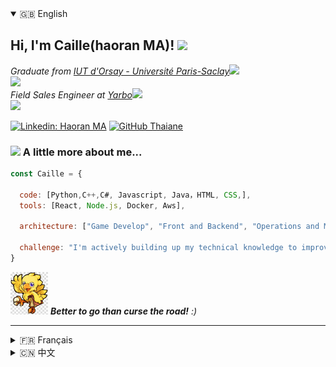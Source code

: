 
<details open>
  <summary>🇬🇧 English</summary>
<h2> Hi, I'm Caille(haoran MA)! <img src="https://media.giphy.com/media/mGcNjsfWAjY5AEZNw6/giphy.gif" width="50"></h2>
<!-- <img align='right' src="https://media.giphy.com/media/ieyl9zmCjO4b4t6qoY/giphy.gif" width="230"> -->
<p>
    <em>Graduate from <a href="https://www.iut-orsay.universite-paris-saclay.fr/">IUT d'Orsay - Université Paris-Saclay</a><img src="https://media.giphy.com/media/fYSnHlufseco8Fh93Z/giphy.gif" width="30">
         <br> <img src="https://www.iut-orsay.universite-paris-saclay.fr/sites/default/files/media/2020-04/IUT-D-ORSAY-h-rvb.svg" width="100"><br>
        Field Sales Engineer  at <a href="https://www.yarbo.com/">Yarbo</a><img src="https://media.giphy.com/media/WUlplcMpOCEmTGBtBW/giphy.gif" width="30"> 
         <br> <img src="https://img-va.myshopline.com/image/store/1737714205978/4110f50aacdb457fa3890c2fc01e347d.png" width="100"><br>
</em></p>

[![Linkedin: Haoran MA](https://img.shields.io/badge/Caille-blue?style=flat-square&logo=Linkedin&logoColor=white&link=www.linkedin.com/in/浩然-haoran-马-ma-692692264/)](www.linkedin.com/in/浩然-haoran-马-ma-692692264)
[![GitHub Thaiane](https://img.shields.io/github/followers/Caille?label=follow&style=social)](https://github.com/Thaiane)


### <img src="https://media.giphy.com/media/VgCDAzcKvsR6OM0uWg/giphy.gif" width="50"> A little more about me...  

```javascript
const Caille = {
  
  code: [Python,C++,C#, Javascript, Java，HTML, CSS,],
  tools: [React, Node.js, Docker, Aws],

  architecture: ["Game Develop", "Front and Backend", "Operations and Maintenance", "computer network"],

  challenge: "I'm actively building up my technical knowledge to improve myself, especially regarding cybersecurity and game development."
}
```
<!-- //   skills:[]
//   techCommunities: {
//                         coorganizer: "AfroPython",
//                         speaker: "Latinity",
//                         mentor: "EducaTRANSforma"
//                       }, -->

<img src="./Chocobo.png" width="60"> <em><b>Better to go than curse the road!</b> :)</em>

---
</details>

<details>
  <summary>🇫🇷 Français</summary>
  <h2> Bonjour, je suis Caille(haoran MA) ! <img src="https://media.giphy.com/media/mGcNjsfWAjY5AEZNw6/giphy.gif" width="50"></h2>
<!-- <img align='right' src="https://media.giphy.com/media/ieyl9zmCjO4b4t6qoY/giphy.gif" width="230"> -->
<p>
  <em>Diplômé de  <a href="https://www.iut-orsay.universite-paris-saclay.fr/">IUT d'Orsay - Université Paris-Saclay</a><img src="https://media.giphy.com/media/fYSnHlufseco8Fh93Z/giphy.gif" width="30">
<img src="https://www.iut-orsay.universite-paris-saclay.fr/sites/default/files/media/2020-04/IUT-D-ORSAY-h-rvb.svg" width="30"><br> 
      Ingénieur commercial itinérant à <a href="https://www.yarbo.com/">Yarbo</a><img src="https://media.giphy.com/media/WUlplcMpOCEmTGBtBW/giphy.gif" width="30"> 
</em></p>

[![Linkedin: Haoran MA](https://img.shields.io/badge/Caille-blue?style=flat-square&logo=Linkedin&logoColor=white&link=www.linkedin.com/in/浩然-haoran-马-ma-692692264/)](www.linkedin.com/in/浩然-haoran-马-ma-692692264)
[![GitHub Thaiane](https://img.shields.io/github/followers/Caille?label=follow&style=social)](https://github.com/Thaiane)


### <img src="https://media.giphy.com/media/VgCDAzcKvsR6OM0uWg/giphy.gif" width="50"> A little more about me...  

```javascript
const Caille = {
  
  code: [Python,C++,C#, Javascript, Java，HTML, CSS,],
  tools: [React, Node.js, Docker, Aws],

  architecture: ["Développement du jeu", "Front et Backend", "Opérations et maintenance", "réseau informatique"],

 challenge: "Je développe activement mes connaissances techniques pour m'améliorer, notamment en matière de cybersécurité et de développement de jeux."
}
```
<!-- //   skills:[]
//   techCommunities: {
//                         coorganizer: "AfroPython",
//                         speaker: "Latinity",
//                         mentor: "EducaTRANSforma"
//                       }, -->

<img src="./Chocobo.png" width="60"> <em><b>Mieux vaut partir que maudire la route !</b> :)</em>

---
</details>

<details>
  <summary>🇨🇳 中文</summary>
  <h2> Hi, 我是Caille(马浩然)! <img src="https://media.giphy.com/media/mGcNjsfWAjY5AEZNw6/giphy.gif" width="50"></h2>
<!-- <img align='right' src="https://media.giphy.com/media/ieyl9zmCjO4b4t6qoY/giphy.gif" width="230"> -->
<p>
  <em>毕业于 <a href="https://www.iut-orsay.universite-paris-saclay.fr/">巴黎萨克雷大学-奥赛校区IUT </a><img src="https://media.giphy.com/media/fYSnHlufseco8Fh93Z/giphy.gif" width="30">
<img src="https://www.iut-orsay.universite-paris-saclay.fr/sites/default/files/media/2020-04/IUT-D-ORSAY-h-rvb.svg" width="30"><br> 
      售后技术支持工程师  at <a href="https://www.yarbo.com/">Yarbo</a><img src="https://media.giphy.com/media/WUlplcMpOCEmTGBtBW/giphy.gif" width="30"> 
</em></p>

[![Linkedin: Haoran MA](https://img.shields.io/badge/Caille-blue?style=flat-square&logo=Linkedin&logoColor=white&link=www.linkedin.com/in/浩然-haoran-马-ma-692692264/)](www.linkedin.com/in/浩然-haoran-马-ma-692692264)
[![GitHub Thaiane](https://img.shields.io/github/followers/Caille?label=follow&style=social)](https://github.com/Thaiane)


### <img src="https://media.giphy.com/media/VgCDAzcKvsR6OM0uWg/giphy.gif" width="50"> A little more about me...  

```javascript
const Caille = {
  
  code: [Python,C++,C#, Javascript, Java，HTML, CSS,],
  tools: [React, Node.js, Docker, Aws],

  architecture: ["游戏开发", "前后端开发", "运维", "计算机网络"],

 challenge: "我正在积极积累技术知识，以提高自己，尤其是在网络安全和游戏开发方面。"
}
```
<!-- //   skills:[]
//   techCommunities: {
//                         coorganizer: "AfroPython",
//                         speaker: "Latinity",
//                         mentor: "EducaTRANSforma"
//                       }, -->

<img src="./Chocobo.png" width="60"> <em><b>与其感慨路难行，不如马上出发!</b> :)</em>

---
</details>
